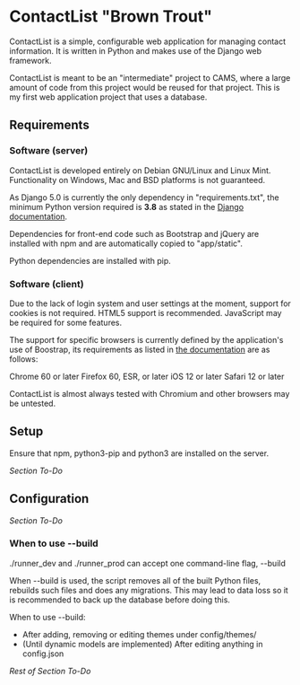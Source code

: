 # ContactList "Brown Trout"

ContactList is a simple, configurable web application for managing contact information. It is written in Python and makes use of the Django web framework. 

ContactList is meant to be an "intermediate" project to CAMS, where a large amount of code from this project would be reused for that project. This is my first web application project that uses a database.

## Requirements

### Software (server)
ContactList is developed entirely on Debian GNU/Linux and Linux Mint. Functionality on Windows, Mac and BSD platforms is not guaranteed.

As Django 5.0 is currently the only dependency in "requirements.txt", the minimum Python version required is **3.8** as stated in the [Django documentation](https://docs.djangoproject.com/en/4.2/faq/install/).

Dependencies for front-end code such as Bootstrap and jQuery are installed with npm and are automatically copied to "app/static".

Python dependencies are installed with pip.

### Software (client)
Due to the lack of login system and user settings at the moment, support for cookies is not required. HTML5 support is recommended. JavaScript may be required for some features.

The support for specific browsers is currently defined by the application's use of Boostrap, its requirements as listed in [the documentation](https://getbootstrap.com/docs/5.3/getting-started/browsers-devices/#supported-browsers) are as follows:

Chrome 60 or later
Firefox 60, ESR, or later
iOS 12 or later
Safari 12 or later

ContactList is almost always tested with Chromium and other browsers may be untested.

## Setup
Ensure that npm, python3-pip and python3 are installed on the server.

*Section To-Do*

## Configuration
*Section To-Do*

### When to use --build
./runner_dev and ./runner_prod can accept one command-line flag, --build

When --build is used, the script removes all of the built Python files, rebuilds such files and does any migrations. This may lead to data loss so it is recommended to back up the database before doing this.

When to use --build:

- After adding, removing or editing themes under config/themes/
- (Until dynamic models are implemented) After editing anything in config.json

*Rest of Section To-Do*

